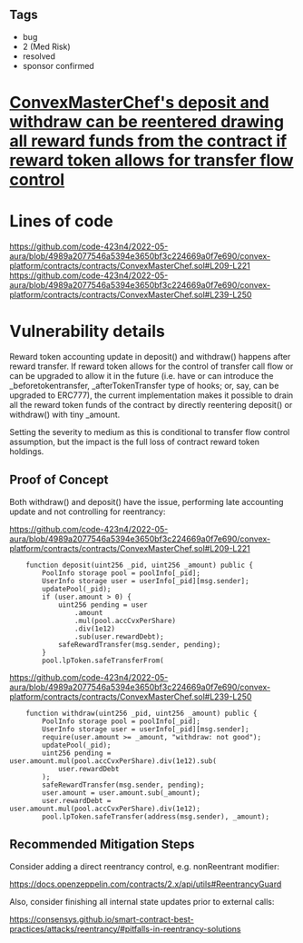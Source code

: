 ## Tags

- bug
- 2 (Med Risk)
- resolved
- sponsor confirmed

# [ConvexMasterChef's deposit and withdraw can be reentered drawing all reward funds from the contract if reward token allows for transfer flow control](https://github.com/code-423n4/2022-05-aura-findings/issues/313) 

# Lines of code

https://github.com/code-423n4/2022-05-aura/blob/4989a2077546a5394e3650bf3c224669a0f7e690/convex-platform/contracts/contracts/ConvexMasterChef.sol#L209-L221
https://github.com/code-423n4/2022-05-aura/blob/4989a2077546a5394e3650bf3c224669a0f7e690/convex-platform/contracts/contracts/ConvexMasterChef.sol#L239-L250


# Vulnerability details

Reward token accounting update in deposit() and withdraw() happens after reward transfer. If reward token allows for the control of transfer call flow or can be upgraded to allow it in the future (i.e. have or can introduce the _beforetokentransfer, _afterTokenTransfer type of hooks; or, say, can be upgraded to ERC777), the current implementation makes it possible to drain all the reward token funds of the contract by directly reentering deposit() or withdraw() with tiny _amount.

Setting the severity to medium as this is conditional to transfer flow control assumption, but the impact is the full loss of contract reward token holdings.

## Proof of Concept

Both withdraw() and deposit() have the issue, performing late accounting update and not controlling for reentrancy:

https://github.com/code-423n4/2022-05-aura/blob/4989a2077546a5394e3650bf3c224669a0f7e690/convex-platform/contracts/contracts/ConvexMasterChef.sol#L209-L221

```solidity
    function deposit(uint256 _pid, uint256 _amount) public {
        PoolInfo storage pool = poolInfo[_pid];
        UserInfo storage user = userInfo[_pid][msg.sender];
        updatePool(_pid);
        if (user.amount > 0) {
            uint256 pending = user
                .amount
                .mul(pool.accCvxPerShare)
                .div(1e12)
                .sub(user.rewardDebt);
            safeRewardTransfer(msg.sender, pending);
        }
        pool.lpToken.safeTransferFrom(
```

https://github.com/code-423n4/2022-05-aura/blob/4989a2077546a5394e3650bf3c224669a0f7e690/convex-platform/contracts/contracts/ConvexMasterChef.sol#L239-L250

```solidity
    function withdraw(uint256 _pid, uint256 _amount) public {
        PoolInfo storage pool = poolInfo[_pid];
        UserInfo storage user = userInfo[_pid][msg.sender];
        require(user.amount >= _amount, "withdraw: not good");
        updatePool(_pid);
        uint256 pending = user.amount.mul(pool.accCvxPerShare).div(1e12).sub(
            user.rewardDebt
        );
        safeRewardTransfer(msg.sender, pending);
        user.amount = user.amount.sub(_amount);
        user.rewardDebt = user.amount.mul(pool.accCvxPerShare).div(1e12);
        pool.lpToken.safeTransfer(address(msg.sender), _amount);
```

## Recommended Mitigation Steps

Consider adding a direct reentrancy control, e.g. nonReentrant modifier:

https://docs.openzeppelin.com/contracts/2.x/api/utils#ReentrancyGuard

Also, consider finishing all internal state updates prior to external calls:

https://consensys.github.io/smart-contract-best-practices/attacks/reentrancy/#pitfalls-in-reentrancy-solutions


